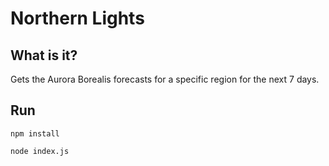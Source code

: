 # Northern Lights
## What is it?
Gets the Aurora Borealis forecasts for a specific region for the next 7 days.

## Run

`npm install`

`node index.js`